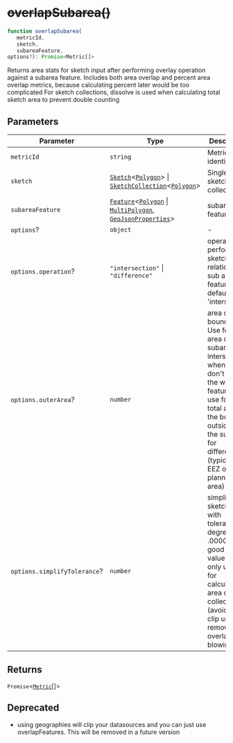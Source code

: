 # ~~overlapSubarea()~~

```ts
function overlapSubarea(
   metricId, 
   sketch, 
   subareaFeature, 
options?): Promise<Metric[]>
```

Returns area stats for sketch input after performing overlay operation against a subarea feature.
Includes both area overlap and percent area overlap metrics, because calculating percent later would be too complicated
For sketch collections, dissolve is used when calculating total sketch area to prevent double counting

## Parameters

| Parameter | Type | Description |
| ------ | ------ | ------ |
| `metricId` | `string` | Metric identifier |
| `sketch` | [`Sketch`](../interfaces/Sketch.md)\<[`Polygon`](../interfaces/Polygon.md)\> \| [`SketchCollection`](../interfaces/SketchCollection.md)\<[`Polygon`](../interfaces/Polygon.md)\> | Single sketch or collection |
| `subareaFeature` | [`Feature`](../interfaces/Feature.md)\<[`Polygon`](../interfaces/Polygon.md) \| [`MultiPolygon`](../interfaces/MultiPolygon.md), [`GeoJsonProperties`](../type-aliases/GeoJsonProperties.md)\> | subarea feature |
| `options`? | `object` | - |
| `options.operation`? | `"intersection"` \| `"difference"` | operation to perform on sketch in relation to sub area features, defaults to 'intersection' |
| `options.outerArea`? | `number` | area of outer boundary. Use for total area of the subarea for intersection when you don't have the whole feature, or use for the total area of the boundar outside of the subarea for difference (typically EEZ or planning area) |
| `options.simplifyTolerance`? | `number` | simplify sketches with tolerance in degrees. .000001 is a good first value to try. only used for calculating area of collection (avoiding clip union to remove overlap blowing up) |

## Returns

`Promise`\<[`Metric`](../type-aliases/Metric.md)[]\>

## Deprecated

- using geographies will clip your datasources and you can just use overlapFeatures.  This will be removed in a future version
